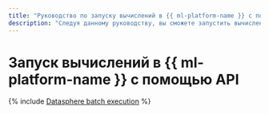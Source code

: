 ```yaml
---
title: "Руководство по запуску вычислений в {{ ml-platform-name }} с помощью API"
description: "Следуя данному руководству, вы сможете запустить вычисления в {{ ml-platform-name }} с помощью API."
---
```


# Запуск вычислений в {{ ml-platform-name }} с помощью API

{% include [Datasphere batch execution](../../_tutorials/ml-ai/batch-code-execution.md) %}